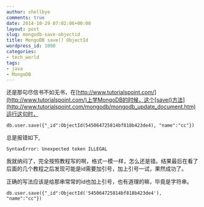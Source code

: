 ```yaml
---
author: shellbye
comments: true
date: 2014-10-29 07:02:06+00:00
layout: post
slug: mongodb-save-objectid
title: MongoDB save() ObjectId
wordpress_id: 1090
categories:
- tech_world
tags:
- java
- MongoDB
---
```


还是那句尽信书不如无书，在[http://www.tutorialspoint.com/](http://www.tutorialspoint.com/)上学MongoDB的时候，这个[save()方法](http://www.tutorialspoint.com/mongodb/mongodb_update_document.htm)运行这句时，

    
    db.user.save({"_id":ObjectId(545064725814bf818b423de4), "name":"cc"})


总是报错如下,

    
    SyntaxError: Unexpected token ILLEGAL


我就纳闷了，完全按照教程写的啊，格式一模一样，怎么还是错。结果最后在看了后面的几个教程之后发现可能是id需要加引号，加上引号一试，果然成功了。

正确的写法应该是给那串常常的id也加上引号，也有道理的嘛，毕竟是字符串。

    
    db.user.save({"_id":ObjectId('545064725814bf818b423de4'), "name":"cc"})
